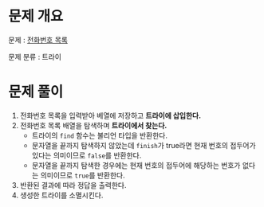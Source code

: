 # 문제 개요

문제 : [전화번호 목록](https://www.acmicpc.net/problem/5052)

문제 분류 : 트라이

# 문제 풀이

1. 전화번호 목록을 입력받아 베열에 저장하고 **트라이에 삽입한다.**
2. 전화번호 목록 배열을 탐색하며 **트라이에서 찾는다.**
   - 트라이의 `find` 함수는 불리언 타입을 반환한다.
   - 문자열을 끝까지 탐색하지 않았는데 `finish`가 true라면 현재 번호의 접두어가 있다는 의미이므로 `false`를 반환한다.
   - 문자열을 끝까지 탐색한 경우에는 현재 번호의 접두어에 해당하는 번호가 없다는 의미이므로 `true`를 반환한다.
3. 반환된 결과에 따라 정답을 출력한다.
4. 생성한 트라이를 소멸시킨다.
